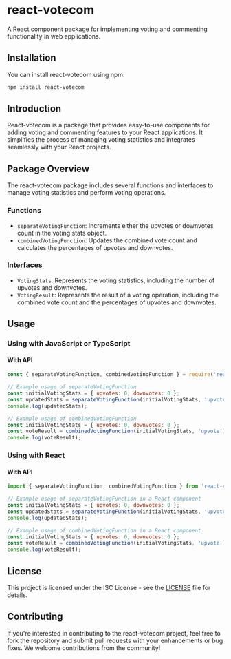 # react-votecom
A React component package for implementing voting and commenting functionality in web applications.

## Installation
You can install react-votecom using npm:

```bash
npm install react-votecom
```

## Introduction
React-votecom is a package that provides easy-to-use components for adding voting and commenting features to your React applications. It simplifies the process of managing voting statistics and integrates seamlessly with your React projects.

## Package Overview
The react-votecom package includes several functions and interfaces to manage voting statistics and perform voting operations.

### Functions
- `separateVotingFunction`: Increments either the upvotes or downvotes count in the voting stats object.
- `combinedVotingFunction`: Updates the combined vote count and calculates the percentages of upvotes and downvotes.

### Interfaces
- `VotingStats`: Represents the voting statistics, including the number of upvotes and downvotes.
- `VotingResult`: Represents the result of a voting operation, including the combined vote count and the percentages of upvotes and downvotes.

## Usage

### Using with JavaScript or TypeScript
#### With API
```javascript
const { separateVotingFunction, combinedVotingFunction } = require('react-votecom');

// Example usage of separateVotingFunction
const initialVotingStats = { upvotes: 0, downvotes: 0 };
const updatedStats = separateVotingFunction(initialVotingStats, 'upvote');
console.log(updatedStats);

// Example usage of combinedVotingFunction
const initialVotingStats = { upvotes: 0, downvotes: 0 };
const voteResult = combinedVotingFunction(initialVotingStats, 'upvote');
console.log(voteResult);
```

### Using with React
#### With API
```jsx
import { separateVotingFunction, combinedVotingFunction } from 'react-votecom';

// Example usage of separateVotingFunction in a React component
const initialVotingStats = { upvotes: 0, downvotes: 0 };
const updatedStats = separateVotingFunction(initialVotingStats, 'upvote');
console.log(updatedStats);

// Example usage of combinedVotingFunction in a React component
const initialVotingStats = { upvotes: 0, downvotes: 0 };
const voteResult = combinedVotingFunction(initialVotingStats, 'upvote');
console.log(voteResult);
```

## License
This project is licensed under the ISC License - see the [LICENSE](LICENSE) file for details.

## Contributing
If you're interested in contributing to the react-votecom project, feel free to fork the repository and submit pull requests with your enhancements or bug fixes. We welcome contributions from the community!